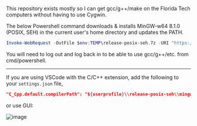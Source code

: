 This repository exists mostly so I can get gcc/g++/make on the Florida Tech computers without having to use Cygwin.

The below Powershell command downloads & installs MinGW-w64 8.1.0 (POSIX, SEH) in the current user's home directory and updates the PATH.

```powershell
Invoke-WebRequest -OutFile $env:TEMP\release-posix-seh.7z -URI "https://github.com/dmcdo/mingw-w64-install-script/raw/master/x86_64-8.1.0-release-posix-seh-rt_v6-rev0.7z";Invoke-WebRequest -OutFile $env:TEMP\7zr.exe -URI "https://www.7-zip.org/a/7zr.exe";cmd /c "`"$env:TEMP\7zr.exe`" x $env:TEMP\release-posix-seh.7z -o$env:USERPROFILE\release-posix-seh -y";Remove-Item $env:TEMP\release-posix-seh.7z;Remove-Item $env:TEMP\7zr.exe;cmd /c "mklink /H $env:USERPROFILE\release-posix-seh\mingw64\bin\make.exe $env:USERPROFILE\release-posix-seh\mingw64\bin\mingw32-make.exe";$oldpath = (Get-ItemProperty -Path 'Registry::HKEY_CURRENT_USER\Environment').path;$newpath = "$env:USERPROFILE\release-posix-seh\mingw64\bin;" + $oldpath;Set-ItemProperty -Path 'Registry::HKEY_CURRENT_USER\Environment' -Name PATH -Value $newpath;Write-Output "Done. Log out and log back in for the changes to take full effect."
```

You will need to log out and log back in to be able to use gcc/g++/etc. from cmd/powershell.

<hr/>

If you are using VSCode with the C/C++ extension, add the following to your `settings.json` file,
```json
"C_Cpp.default.compilerPath": "${userprofile}\\release-posix-seh\\mingw64\\bin\\g++.exe"
```
or use GUI:

![image](https://user-images.githubusercontent.com/40744272/187100794-4563412c-b0b4-40d9-999f-e0cbda72c0f6.png)

